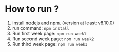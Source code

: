 # How to run ?
1. install [nodejs and npm](https://nodejs.org/en/). (version at least: v8.10.0)
2. run command: `npm install`
3. Run first week page: `npm run week1`
4. Run second week page: `npm run week2`
3. Run third week page: `npm run week3`